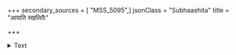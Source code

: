 +++
secondary_sources = [ "MSS_5095",]
jsonClass = "Subhaashita"
title = "आयाति स्खलितैः"

+++

<details><summary>Text</summary>

आयाति स्खलितैः पादैर् मुखवैवर्ण्यसंयुतः।  
ललाटस्वेदभाग् भूरिगद्गदं भाषते वचः॥
</details>
